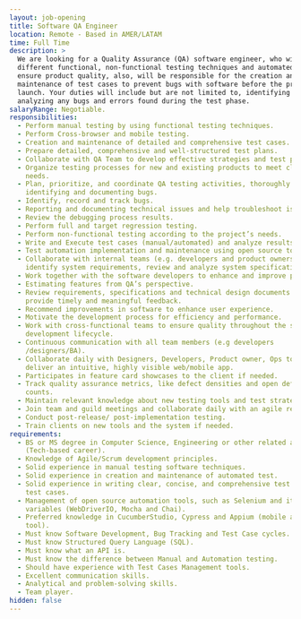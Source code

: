 ```yaml
---
layout: job-opening
title: Software QA Engineer
location: Remote - Based in AMER/LATAM
time: Full Time
description: >
  We are looking for a Quality Assurance (QA) software engineer, who will manage
  different functional, non-functional testing techniques and automated tests to
  ensure product quality, also, will be responsible for the creation and
  maintenance of test cases to prevent bugs with software before the product
  launch. Your duties will include but are not limited to, identifying and
  analyzing any bugs and errors found during the test phase.
salaryRange: Negotiable.
responsibilities:
  - Perform manual testing by using functional testing techniques.
  - Perform Cross-browser and mobile testing.
  - Creation and maintenance of detailed and comprehensive test cases.
  - Prepare detailed, comprehensive and well-structured test plans.
  - Collaborate with QA Team to develop effective strategies and test plans.
  - Organize testing processes for new and existing products to meet client
    needs.
  - Plan, prioritize, and coordinate QA testing activities, thoroughly
    identifying and documenting bugs.
  - Identify, record and track bugs.
  - Reporting and documenting technical issues and help troubleshoot issues.
  - Review the debugging process results.
  - Perform full and target regression testing.
  - Perform non-functional testing according to the project’s needs.
  - Write and Execute test cases (manual/automated) and analyze results.
  - Test automation implementation and maintenance using open source tools.
  - Collaborate with internal teams (e.g. developers and product owners) to
    identify system requirements, review and analyze system specifications.
  - Work together with the software developers to enhance and improve programs.
  - Estimating features from QA’s perspective.
  - Review requirements, specifications and technical design documents to
    provide timely and meaningful feedback.
  - Recommend improvements in software to enhance user experience.
  - Motivate the development process for efficiency and performance.
  - Work with cross-functional teams to ensure quality throughout the software
    development lifecycle.
  - Continuous communication with all team members (e.g developers
    /designers/BA).
  - Collaborate daily with Designers, Developers, Product owner, Ops to test and
    deliver an intuitive, highly visible web/mobile app.
  - Participates in feature card showcases to the client if needed.
  - Track quality assurance metrics, like defect densities and open defect
    counts.
  - Maintain relevant knowledge about new testing tools and test strategies.
  - Join team and guild meetings and collaborate daily with an agile remote team.
  - Conduct post-release/ post-implementation testing.
  - Train clients on new tools and the system if needed.
requirements:
  - BS or MS degree in Computer Science, Engineering or other related areas
    (Tech-based career).
  - Knowledge of Agile/Scrum development principles.
  - Solid experience in manual testing software techniques.
  - Solid experience in creation and maintenance of automated test.
  - Solid experience in writing clear, concise, and comprehensive test plans and
    test cases.
  - Management of open source automation tools, such as Selenium and its
    variables (WebDriverIO, Mocha and Chai).
  - Preferred knowledge in CucumberStudio, Cypress and Appium (mobile automation
    tool).
  - Must know Software Development, Bug Tracking and Test Case cycles.
  - Must know Structured Query Language (SQL).
  - Must know what an API is.
  - Must know the difference between Manual and Automation testing.
  - Should have experience with Test Cases Management tools.
  - Excellent communication skills.
  - Analytical and problem-solving skills.
  - Team player.
hidden: false
---
```

